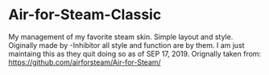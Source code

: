 # Air-for-Steam-Classic
My management of my favorite steam skin. Simple layout and style. 
Oiginally made by -Inhibitor all style and function are by them. I am just maintaing this as they quit doing so as of SEP 17, 2019. Orignally taken from: https://github.com/airforsteam/Air-for-Steam/

